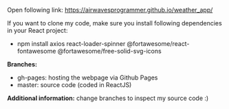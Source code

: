 Open following link: https://airwavesprogrammer.github.io/weather_app/

If you want to clone my code, make sure you install following dependencies in your React project:
- npm install axios react-loader-spinner @fortawesome/react-fontawesome @fortawesome/free-solid-svg-icons

**Branches:**
- gh-pages:  hosting the webpage via Github Pages
- master:    source code (coded in ReactJS)

**Additional information:** change branches to inspect my source code :)
